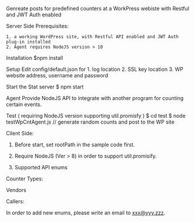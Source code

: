 Genreate posts for predefined counters at a WorkPress webiste with Restful and JWT Auth enabled

Server Side
Prerequisites:

    1. a working WordPress site, with Restful API enabled and JWT Auth plug-in installed
    2. Agent requires NodeJS version > 10

Installation
    $npm install

Setup
    Edit config/default.json for
        1. log location
        2. SSL key location
        3. WP website address, username and password

Start the Stat server
    $ npm start

Agent
    Provide NodeJS API to integrate with another program for counting certain events.

Test ( requiring NodeJS version supporting util.promisfy )
    $ cd test
    $ node testWpCntAgent.js  // generate random counts and post to the WP site


Cilent Side:
1. Before start, set rootPath in the sample code first.

2. Require NodeJS (Ver > 8) in order to support util.promisify.

3. Supported API enums

Counter Types:

Vendors

Callers:

In order to add new enums, please write an email to xxx@yyy.zzz.

